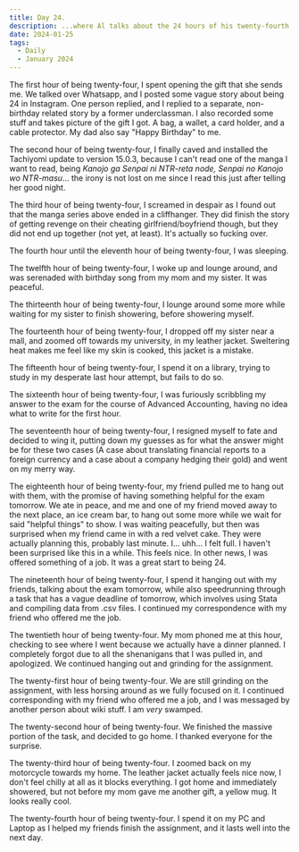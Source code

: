 ```yaml
---
title: Day 24.
description: ...where Al talks about the 24 hours of his twenty-fourth birthday.
date: 2024-01-25
tags: 
  - Daily
  - January 2024
---
```


The first hour of being twenty-four, I spent opening the gift that she sends me. We talked over Whatsapp, and I posted some vague story about being 24 in Instagram. One person replied, and I replied to a separate, non-birthday related story by a former underclassman. I also recorded some stuff and takes picture of the gift I got. A bag, a wallet, a card holder, and a cable protector. My dad also say "Happy Birthday" to me.

The second hour of being twenty-four, I finally caved and installed the Tachiyomi update to version 15.0.3, because I can't read one of the manga I want to read, being *Kanojo ga Senpai ni NTR-reta node, Senpai no Kanojo wo NTR-masu*... the irony is not lost on me since I read this just after telling her good night.

The third hour of being twenty-four, I screamed in despair as I found out that the manga series above ended in a cliffhanger. They did finish the story of getting revenge on their cheating girlfriend/boyfriend though, but they did not end up together (not yet, at least). It's actually so fucking over.

The fourth hour until the eleventh hour of being twenty-four, I was sleeping.

The twelfth hour of being twenty-four, I woke up and lounge around, and was serenaded with birthday song from my mom and my sister. It was peaceful.

The thirteenth hour of being twenty-four, I lounge around some more while waiting for my sister to finish showering, before showering myself.

The fourteenth hour of being twenty-four, I dropped off my sister near a mall, and zoomed off towards my university, in my leather jacket. Sweltering heat makes me feel like my skin is cooked, this jacket is a mistake.

The fifteenth hour of being twenty-four, I spend it on a library, trying to study in my desperate last hour attempt, but fails to do so.

The sixteenth hour of being twenty-four, I was furiously scribbling my answer to the exam for the course of Advanced Accounting, having no idea what to write for the first hour.

The seventeenth hour of being twenty-four, I resigned myself to fate and decided to wing it, putting down my guesses as for what the answer might be for these two cases (A case about translating financial reports to a foreign currency and a case about a company hedging their gold) and went on my merry way.

The eighteenth hour of being twenty-four, my friend pulled me to hang out with them, with the promise of having something helpful for the exam tomorrow. We ate in peace, and me and one of my friend moved away to the next place, an ice cream bar, to hang out some more while we wait for said "helpful things" to show. I was waiting peacefully, but then was surprised when my friend came in with a red velvet cake. They were actually planning this, probably last minute. I... uhh... I felt full. I haven't been surprised like this in a while. This feels nice. In other news, I was offered something of a job. It was a great start to being 24.

The nineteenth hour of being twenty-four, I spend it hanging out with my friends, talking about the exam tomorrow, while also speedrunning through a task that has a vague deadline of tomorrow, which involves using Stata and compiling data from .csv files. I continued my correspondence with my friend who offered me the job.

The twentieth hour of being twenty-four. My mom phoned me at this hour, checking to see where I went because we actually have a dinner planned. I completely forgot due to all the shenanigans that I was pulled in, and apologized. We continued hanging out and grinding for the assignment.

The twenty-first hour of being twenty-four. We are still grinding on the assignment, with less horsing around as we fully focused on it. I continued corresponding with my friend who offered me a job, and I was messaged by another person about wiki stuff. I am *very* swamped.

The twenty-second hour of being twenty-four. We finished the massive portion of the task, and decided to go home. I thanked everyone for the surprise.

The twenty-third hour of being twenty-four. I zoomed back on my motorcycle towards my home. The leather jacket actually feels nice now, I don't feel chilly at all as it blocks everything. I got home and immediately showered, but not before my mom gave me another gift, a yellow mug. It looks really cool.

The twenty-fourth hour of being twenty-four. I spend it on my PC and Laptop as I helped my friends finish the assignment, and it lasts well into the next day.